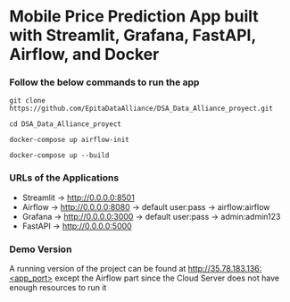 # Mobile Price Prediction App built with Streamlit, Grafana, FastAPI, Airflow, and Docker


### Follow the below commands to run the app

`git clone https://github.com/EpitaDataAlliance/DSA_Data_Alliance_proyect.git`

`cd DSA_Data_Alliance_proyect`

`docker-compose up airflow-init`

`docker-compose up --build`


### URLs of the Applications

- Streamlit -> http://0.0.0.0:8501
- Airflow   -> http://0.0.0.0:8080 -> default user:pass -> airflow:airflow
- Grafana   -> http://0.0.0.0:3000 -> default user:pass -> admin:admin123
- FastAPI   -> http://0.0.0.0:5000


### Demo Version 

A running version of the project can be found at http://35.78.183.136:<app_port> 
except the Airflow part since the Cloud Server does not have enough resources to run it
